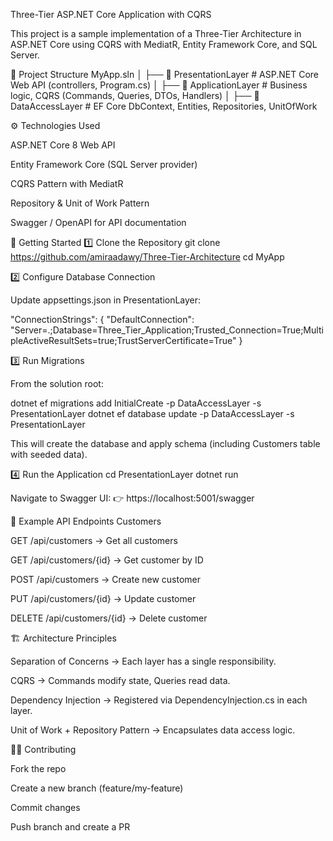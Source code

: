 Three-Tier ASP.NET Core Application with CQRS

This project is a sample implementation of a Three-Tier Architecture in ASP.NET Core using CQRS with MediatR, Entity Framework Core, and SQL Server.

📂 Project Structure
MyApp.sln
│
├── 📂 PresentationLayer     # ASP.NET Core Web API (controllers, Program.cs)
│
├── 📂 ApplicationLayer      # Business logic, CQRS (Commands, Queries, DTOs, Handlers)
│
├── 📂 DataAccessLayer       # EF Core DbContext, Entities, Repositories, UnitOfWork

⚙️ Technologies Used

ASP.NET Core 8 Web API

Entity Framework Core (SQL Server provider)

CQRS Pattern with MediatR

Repository & Unit of Work Pattern

Swagger / OpenAPI for API documentation

🚀 Getting Started
1️⃣ Clone the Repository
git clone https://github.com/amiraadawy/Three-Tier-Architecture
cd MyApp

2️⃣ Configure Database Connection

Update appsettings.json in PresentationLayer:

"ConnectionStrings": {
  "DefaultConnection": "Server=.;Database=Three_Tier_Application;Trusted_Connection=True;MultipleActiveResultSets=true;TrustServerCertificate=True"
}

3️⃣ Run Migrations

From the solution root:

dotnet ef migrations add InitialCreate -p DataAccessLayer -s PresentationLayer
dotnet ef database update -p DataAccessLayer -s PresentationLayer


This will create the database and apply schema (including Customers table with seeded data).

4️⃣ Run the Application
cd PresentationLayer
dotnet run


Navigate to Swagger UI:
👉 https://localhost:5001/swagger

📌 Example API Endpoints
Customers

GET /api/customers → Get all customers

GET /api/customers/{id} → Get customer by ID

POST /api/customers → Create new customer

PUT /api/customers/{id} → Update customer

DELETE /api/customers/{id} → Delete customer

🏗️ Architecture Principles

Separation of Concerns → Each layer has a single responsibility.

CQRS → Commands modify state, Queries read data.

Dependency Injection → Registered via DependencyInjection.cs in each layer.

Unit of Work + Repository Pattern → Encapsulates data access logic.

👩‍💻 Contributing

Fork the repo

Create a new branch (feature/my-feature)

Commit changes

Push branch and create a PR
